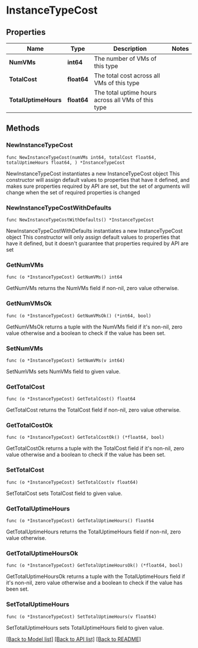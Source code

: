 # InstanceTypeCost

## Properties

Name | Type | Description | Notes
------------ | ------------- | ------------- | -------------
**NumVMs** | **int64** | The number of VMs of this type | 
**TotalCost** | **float64** | The total cost across all VMs of this type | 
**TotalUptimeHours** | **float64** | The total uptime hours across all VMs of this type | 

## Methods

### NewInstanceTypeCost

`func NewInstanceTypeCost(numVMs int64, totalCost float64, totalUptimeHours float64, ) *InstanceTypeCost`

NewInstanceTypeCost instantiates a new InstanceTypeCost object
This constructor will assign default values to properties that have it defined,
and makes sure properties required by API are set, but the set of arguments
will change when the set of required properties is changed

### NewInstanceTypeCostWithDefaults

`func NewInstanceTypeCostWithDefaults() *InstanceTypeCost`

NewInstanceTypeCostWithDefaults instantiates a new InstanceTypeCost object
This constructor will only assign default values to properties that have it defined,
but it doesn't guarantee that properties required by API are set

### GetNumVMs

`func (o *InstanceTypeCost) GetNumVMs() int64`

GetNumVMs returns the NumVMs field if non-nil, zero value otherwise.

### GetNumVMsOk

`func (o *InstanceTypeCost) GetNumVMsOk() (*int64, bool)`

GetNumVMsOk returns a tuple with the NumVMs field if it's non-nil, zero value otherwise
and a boolean to check if the value has been set.

### SetNumVMs

`func (o *InstanceTypeCost) SetNumVMs(v int64)`

SetNumVMs sets NumVMs field to given value.


### GetTotalCost

`func (o *InstanceTypeCost) GetTotalCost() float64`

GetTotalCost returns the TotalCost field if non-nil, zero value otherwise.

### GetTotalCostOk

`func (o *InstanceTypeCost) GetTotalCostOk() (*float64, bool)`

GetTotalCostOk returns a tuple with the TotalCost field if it's non-nil, zero value otherwise
and a boolean to check if the value has been set.

### SetTotalCost

`func (o *InstanceTypeCost) SetTotalCost(v float64)`

SetTotalCost sets TotalCost field to given value.


### GetTotalUptimeHours

`func (o *InstanceTypeCost) GetTotalUptimeHours() float64`

GetTotalUptimeHours returns the TotalUptimeHours field if non-nil, zero value otherwise.

### GetTotalUptimeHoursOk

`func (o *InstanceTypeCost) GetTotalUptimeHoursOk() (*float64, bool)`

GetTotalUptimeHoursOk returns a tuple with the TotalUptimeHours field if it's non-nil, zero value otherwise
and a boolean to check if the value has been set.

### SetTotalUptimeHours

`func (o *InstanceTypeCost) SetTotalUptimeHours(v float64)`

SetTotalUptimeHours sets TotalUptimeHours field to given value.



[[Back to Model list]](../README.md#documentation-for-models) [[Back to API list]](../README.md#documentation-for-api-endpoints) [[Back to README]](../README.md)


